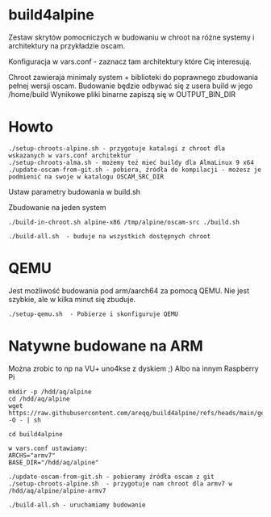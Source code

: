 # build4alpine

Zestaw skrytów pomocniczych w budowaniu w chroot na różne systemy i architektury na przykładzie oscam.

Konfiguracja w vars.conf - zaznacz tam architektury które Cię interesują.

Chroot zawieraja minimaly system + biblioteki do poprawnego zbudowania pełnej wersji oscam.
Budowanie będzie odbywać się z usera build w jego /home/build
Wynikowe pliki binarne zapiszą się w OUTPUT_BIN_DIR

# Howto
```
./setup-chroots-alpine.sh - przygotuje katalogi z chroot dla wskazanych w vars.conf architektur
./setup-chroots-alma.sh - możemy też mieć buildy dla AlmaLinux 9 x64
./update-oscam-from-git.sh - pobiera, źródła do kompilacji - możesz je podmienić na swoje w katalogu OSCAM_SRC_DIR
```
Ustaw parametry budowania w build.sh

Zbudowanie na jeden system
```
./build-in-chroot.sh alpine-x86 /tmp/alpine/oscam-src ./build.sh

./build-all.sh  - buduje na wszystkich dostępnych chroot
```

# QEMU

Jest możliwość budowania pod arm/aarch64 za pomocą QEMU. Nie jest szybkie, ale w kilka minut się zbuduje.
```
./setup-qemu.sh  - Pobierze i skonfiguruje QEMU
```
# Natywne budowane na ARM

Można zrobic to np na VU+ uno4kse z dyskiem ;) Albo na innym Raspberry Pi
```
mkdir -p /hdd/aq/alpine
cd /hdd/aq/alpine
wget https://raw.githubusercontent.com/areqq/build4alpine/refs/heads/main/get.sh -O - | sh

cd build4alpine

w vars.conf ustawiamy:
ARCHS="armv7"
BASE_DIR="/hdd/aq/alpine"

./update-oscam-from-git.sh - pobieramy źródła oscam z git
./setup-chroots-alpine.sh  - przygotuje nam chroot dla armv7 w /hdd/aq/alpine/alpine-armv7

./build-all.sh - uruchamiamy budowanie
```
